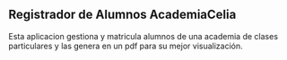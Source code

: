 ## Registrador de Alumnos  AcademiaCelia

Esta aplicacion gestiona y matricula alumnos de una academia de clases particulares y las genera en un pdf para su mejor visualización.

